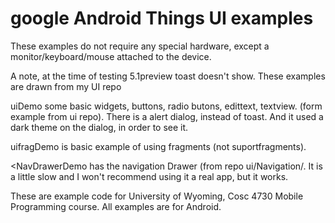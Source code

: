 google Android Things UI examples
===========

These examples do not require any special hardware, except a monitor/keyboard/mouse attached to the device.  

A note, at the time of testing 5.1preview  toast doesn't show.  These examples are drawn from my UI repo

<a>uiDemo</a>  some basic widgets, buttons, radio butons, edittext, textview.  (form example from ui repo).  There is a alert dialog, instead of toast.  And it used a dark theme on the dialog, in order to see it.

<a>uifragDemo</a> is basic example of using fragments (not suportfragments).

<NavDrawerDemo</a> has the navigation Drawer (from repo ui/Navigation/.  It is a little slow and I won't recommend using it a real app, but it works.  


These are example code for University of Wyoming, Cosc 4730 Mobile Programming course.
All examples are for Android.